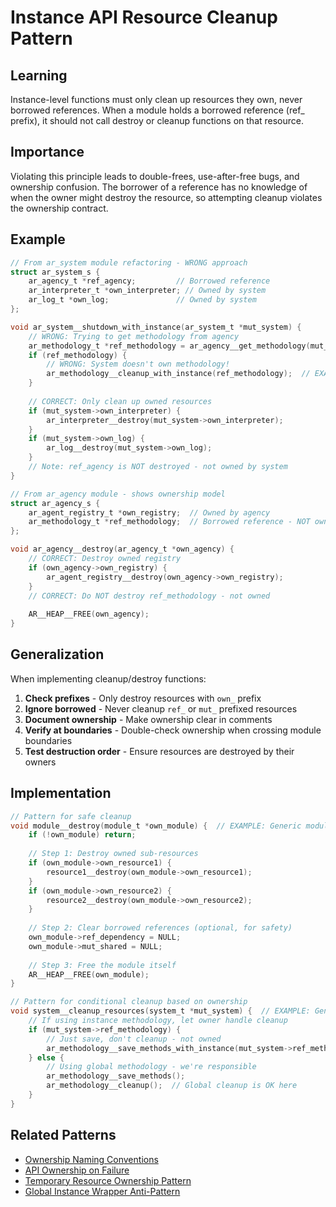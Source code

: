 # Instance API Resource Cleanup Pattern

## Learning
Instance-level functions must only clean up resources they own, never borrowed references. When a module holds a borrowed reference (ref_ prefix), it should not call destroy or cleanup functions on that resource.

## Importance
Violating this principle leads to double-frees, use-after-free bugs, and ownership confusion. The borrower of a reference has no knowledge of when the owner might destroy the resource, so attempting cleanup violates the ownership contract.

## Example
```c
// From ar_system module refactoring - WRONG approach
struct ar_system_s {
    ar_agency_t *ref_agency;         // Borrowed reference
    ar_interpreter_t *own_interpreter; // Owned by system
    ar_log_t *own_log;               // Owned by system
};

void ar_system__shutdown_with_instance(ar_system_t *mut_system) {
    // WRONG: Trying to get methodology from agency
    ar_methodology_t *ref_methodology = ar_agency__get_methodology(mut_system->ref_agency);
    if (ref_methodology) {
        // WRONG: System doesn't own methodology!
        ar_methodology__cleanup_with_instance(ref_methodology);  // EXAMPLE: Don't do this!
    }
    
    // CORRECT: Only clean up owned resources
    if (mut_system->own_interpreter) {
        ar_interpreter__destroy(mut_system->own_interpreter);
    }
    if (mut_system->own_log) {
        ar_log__destroy(mut_system->own_log);
    }
    // Note: ref_agency is NOT destroyed - not owned by system
}

// From ar_agency module - shows ownership model
struct ar_agency_s {
    ar_agent_registry_t *own_registry;  // Owned by agency
    ar_methodology_t *ref_methodology;  // Borrowed reference - NOT owned
};

void ar_agency__destroy(ar_agency_t *own_agency) {
    // CORRECT: Destroy owned registry
    if (own_agency->own_registry) {
        ar_agent_registry__destroy(own_agency->own_registry);
    }
    // CORRECT: Do NOT destroy ref_methodology - not owned
    
    AR__HEAP__FREE(own_agency);
}
```

## Generalization
When implementing cleanup/destroy functions:
1. **Check prefixes** - Only destroy resources with `own_` prefix
2. **Ignore borrowed** - Never cleanup `ref_` or `mut_` prefixed resources
3. **Document ownership** - Make ownership clear in comments
4. **Verify at boundaries** - Double-check ownership when crossing module boundaries
5. **Test destruction order** - Ensure resources are destroyed by their owners

## Implementation
```c
// Pattern for safe cleanup
void module__destroy(module_t *own_module) {  // EXAMPLE: Generic module type
    if (!own_module) return;
    
    // Step 1: Destroy owned sub-resources
    if (own_module->own_resource1) {
        resource1__destroy(own_module->own_resource1);
    }
    if (own_module->own_resource2) {
        resource2__destroy(own_module->own_resource2);
    }
    
    // Step 2: Clear borrowed references (optional, for safety)
    own_module->ref_dependency = NULL;
    own_module->mut_shared = NULL;
    
    // Step 3: Free the module itself
    AR__HEAP__FREE(own_module);
}

// Pattern for conditional cleanup based on ownership
void system__cleanup_resources(system_t *mut_system) {  // EXAMPLE: Generic system type
    // If using instance methodology, let owner handle cleanup
    if (mut_system->ref_methodology) {
        // Just save, don't cleanup - not owned
        ar_methodology__save_methods_with_instance(mut_system->ref_methodology, NULL);
    } else {
        // Using global methodology - we're responsible
        ar_methodology__save_methods();
        ar_methodology__cleanup();  // Global cleanup is OK here
    }
}
```

## Related Patterns
- [Ownership Naming Conventions](ownership-naming-conventions.md)
- [API Ownership on Failure](api-ownership-on-failure.md)
- [Temporary Resource Ownership Pattern](temporary-resource-ownership-pattern.md)
- [Global Instance Wrapper Anti-Pattern](global-instance-wrapper-anti-pattern.md)
